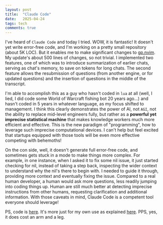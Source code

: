 ```yaml
---
layout: post
title:  "Claude Code"
date:   2025-04-24
tags: tech 
comments: true
---
```

I've heard of `Claude Code` and today I tried. WOW, it is fantastic! It doesn't yet write error-free code, and I'm working on a pretty small repository (about 5K LOC). But it enables me to make significant changes to [gp.nvim](https://github.com/Robitx/gp.nvim). My update's about 500 lines of changes, so not trivial. I implemented two features, one of which was to introduce summarization of earlier chats, serving as chat's memory, to save on tokens for long chats. The second feature allows the resubmission of questions (from another engine, or for updated questions) and the insertion of questions in the middle of the transcript. 

I'm able to accomplish this as a guy who hasn't coded in `lua` at all (well, I lied, I did code some World of Warcraft fishing bot 20 years ago…) and hasn't coded in 5 years in whatever language, as my focus shifted to management. I think this clearly demonstrates the power of AI, not `AGI`, not the ability to replace mid-level engineers fully, but rather as a **powerful yet imprecise statistical machine** that makes knowledge workers much more efficient and effective. This is the new paradigm of "programming", how to leverage such imprecise computational devices. I can't help but feel excited that startups equipped with those tools will be even more effective competing with behemoths!

On the con side, well, it doesn't generate full error-free code, and sometimes gets stuck in a mode to make things more complex. For example, in one instance, when I asked it to fix some nil issue, it just started checking for nil, instead of taking a step back, inspecting the wider context to understand why the nil's there to begin with. I needed to guide it through, providing more context and eventually fixing the issue. Compared to a real human developer, a human would ask more questions, less readily jumping into coding things up. Human are still much better at detecting imprecise instructions from other humans, requesting clarification and additional information. With those caveats in mind, Claude Code is a competent tool everyone should leverage! 

PS, code is [here](https://github.com/Robitx/gp.nvim/compare/main...xianxu:gp.nvim:feature?expand=1). It's more just for my own use as explained [here](https://xianxu.github.io/2025/04/24/chatgpt-in-neovim-collab.html). 
PPS, yes, it does cost an arm and a leg. 


